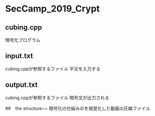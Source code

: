 # SecCamp_2019_Crypt

## cubing.cpp
暗号化プログラム

## input.txt
cubing.cppが参照するファイル
平文を入力する

## output.txt
cubing.cppが参照するファイル
暗号文が出力される

##　the structure~~
暗号化の仕組みのを視覚化した動画の圧縮ファイル

